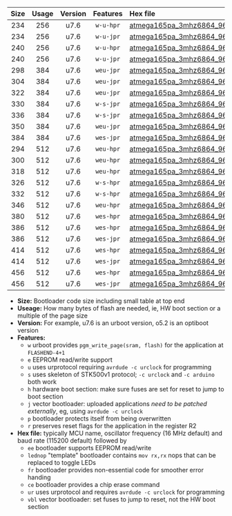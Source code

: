 |Size|Usage|Version|Features|Hex file|
|:-:|:-:|:-:|:-:|:--|
|234|256|u7.6|`w-u-hpr`|[atmega165pa_3mhz6864_9600bps_ur.hex](https://raw.githubusercontent.com/stefanrueger/urboot/main/atmega165pa_3mhz6864_9600bps_ur.hex)|
|234|256|u7.6|`w-u-jpr`|[atmega165pa_3mhz6864_9600bps_ur_vbl.hex](https://raw.githubusercontent.com/stefanrueger/urboot/main/atmega165pa_3mhz6864_9600bps_ur_vbl.hex)|
|240|256|u7.6|`w-u-hpr`|[atmega165pa_3mhz6864_9600bps_lednop_ur.hex](https://raw.githubusercontent.com/stefanrueger/urboot/main/atmega165pa_3mhz6864_9600bps_lednop_ur.hex)|
|240|256|u7.6|`w-u-jpr`|[atmega165pa_3mhz6864_9600bps_lednop_ur_vbl.hex](https://raw.githubusercontent.com/stefanrueger/urboot/main/atmega165pa_3mhz6864_9600bps_lednop_ur_vbl.hex)|
|298|384|u7.6|`weu-jpr`|[atmega165pa_3mhz6864_9600bps_ee_ur_vbl.hex](https://raw.githubusercontent.com/stefanrueger/urboot/main/atmega165pa_3mhz6864_9600bps_ee_ur_vbl.hex)|
|304|384|u7.6|`weu-jpr`|[atmega165pa_3mhz6864_9600bps_ee_lednop_ur_vbl.hex](https://raw.githubusercontent.com/stefanrueger/urboot/main/atmega165pa_3mhz6864_9600bps_ee_lednop_ur_vbl.hex)|
|322|384|u7.6|`weu-jpr`|[atmega165pa_3mhz6864_9600bps_ee_lednop_fr_ur_vbl.hex](https://raw.githubusercontent.com/stefanrueger/urboot/main/atmega165pa_3mhz6864_9600bps_ee_lednop_fr_ur_vbl.hex)|
|330|384|u7.6|`w-s-jpr`|[atmega165pa_3mhz6864_9600bps_vbl.hex](https://raw.githubusercontent.com/stefanrueger/urboot/main/atmega165pa_3mhz6864_9600bps_vbl.hex)|
|336|384|u7.6|`w-s-jpr`|[atmega165pa_3mhz6864_9600bps_lednop_vbl.hex](https://raw.githubusercontent.com/stefanrueger/urboot/main/atmega165pa_3mhz6864_9600bps_lednop_vbl.hex)|
|350|384|u7.6|`weu-jpr`|[atmega165pa_3mhz6864_9600bps_ee_lednop_fr_ce_ur_vbl.hex](https://raw.githubusercontent.com/stefanrueger/urboot/main/atmega165pa_3mhz6864_9600bps_ee_lednop_fr_ce_ur_vbl.hex)|
|384|384|u7.6|`wes-jpr`|[atmega165pa_3mhz6864_9600bps_ee_vbl.hex](https://raw.githubusercontent.com/stefanrueger/urboot/main/atmega165pa_3mhz6864_9600bps_ee_vbl.hex)|
|294|512|u7.6|`weu-hpr`|[atmega165pa_3mhz6864_9600bps_ee_ur.hex](https://raw.githubusercontent.com/stefanrueger/urboot/main/atmega165pa_3mhz6864_9600bps_ee_ur.hex)|
|300|512|u7.6|`weu-hpr`|[atmega165pa_3mhz6864_9600bps_ee_lednop_ur.hex](https://raw.githubusercontent.com/stefanrueger/urboot/main/atmega165pa_3mhz6864_9600bps_ee_lednop_ur.hex)|
|318|512|u7.6|`weu-hpr`|[atmega165pa_3mhz6864_9600bps_ee_lednop_fr_ur.hex](https://raw.githubusercontent.com/stefanrueger/urboot/main/atmega165pa_3mhz6864_9600bps_ee_lednop_fr_ur.hex)|
|326|512|u7.6|`w-s-hpr`|[atmega165pa_3mhz6864_9600bps.hex](https://raw.githubusercontent.com/stefanrueger/urboot/main/atmega165pa_3mhz6864_9600bps.hex)|
|332|512|u7.6|`w-s-hpr`|[atmega165pa_3mhz6864_9600bps_lednop.hex](https://raw.githubusercontent.com/stefanrueger/urboot/main/atmega165pa_3mhz6864_9600bps_lednop.hex)|
|346|512|u7.6|`weu-hpr`|[atmega165pa_3mhz6864_9600bps_ee_lednop_fr_ce_ur.hex](https://raw.githubusercontent.com/stefanrueger/urboot/main/atmega165pa_3mhz6864_9600bps_ee_lednop_fr_ce_ur.hex)|
|380|512|u7.6|`wes-hpr`|[atmega165pa_3mhz6864_9600bps_ee.hex](https://raw.githubusercontent.com/stefanrueger/urboot/main/atmega165pa_3mhz6864_9600bps_ee.hex)|
|386|512|u7.6|`wes-hpr`|[atmega165pa_3mhz6864_9600bps_ee_lednop.hex](https://raw.githubusercontent.com/stefanrueger/urboot/main/atmega165pa_3mhz6864_9600bps_ee_lednop.hex)|
|386|512|u7.6|`wes-jpr`|[atmega165pa_3mhz6864_9600bps_ee_lednop_vbl.hex](https://raw.githubusercontent.com/stefanrueger/urboot/main/atmega165pa_3mhz6864_9600bps_ee_lednop_vbl.hex)|
|414|512|u7.6|`wes-hpr`|[atmega165pa_3mhz6864_9600bps_ee_lednop_fr.hex](https://raw.githubusercontent.com/stefanrueger/urboot/main/atmega165pa_3mhz6864_9600bps_ee_lednop_fr.hex)|
|414|512|u7.6|`wes-jpr`|[atmega165pa_3mhz6864_9600bps_ee_lednop_fr_vbl.hex](https://raw.githubusercontent.com/stefanrueger/urboot/main/atmega165pa_3mhz6864_9600bps_ee_lednop_fr_vbl.hex)|
|456|512|u7.6|`wes-hpr`|[atmega165pa_3mhz6864_9600bps_ee_lednop_fr_ce.hex](https://raw.githubusercontent.com/stefanrueger/urboot/main/atmega165pa_3mhz6864_9600bps_ee_lednop_fr_ce.hex)|
|456|512|u7.6|`wes-jpr`|[atmega165pa_3mhz6864_9600bps_ee_lednop_fr_ce_vbl.hex](https://raw.githubusercontent.com/stefanrueger/urboot/main/atmega165pa_3mhz6864_9600bps_ee_lednop_fr_ce_vbl.hex)|

- **Size:** Bootloader code size including small table at top end
- **Useage:** How many bytes of flash are needed, ie, HW boot section or a multiple of the page size
- **Version:** For example, u7.6 is an urboot version, o5.2 is an optiboot version
- **Features:**
  + `w` urboot provides `pgm_write_page(sram, flash)` for the application at `FLASHEND-4+1`
  + `e` EEPROM read/write support
  + `u` uses urprotocol requiring `avrdude -c urclock` for programming
  + `s` uses skeleton of STK500v1 protocol; `-c urclock` and `-c arduino` both work
  + `h` hardware boot section: make sure fuses are set for reset to jump to boot section
  + `j` vector bootloader: uploaded applications *need to be patched externally*, eg, using `avrdude -c urclock`
  + `p` bootloader protects itself from being overwritten
  + `r` preserves reset flags for the application in the register R2
- **Hex file:** typically MCU name, oscillator frequency (16 MHz default) and baud rate (115200 default) followed by
  + `ee` bootloader supports EEPROM read/write
  + `lednop` "template" bootloader contains `mov rx,rx` nops that can be replaced to toggle LEDs
  + `fr` bootloader provides non-essential code for smoother error handing
  + `ce` bootloader provides a chip erase command
  + `ur` uses urprotocol and requires `avrdude -c urclock` for programming
  + `vbl` vector bootloader: set fuses to jump to reset, not the HW boot section
